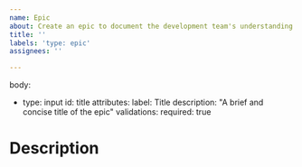 ```yaml
---
name: Epic
about: Create an epic to document the development team's understanding of customer's needs and requirements.
title: ''
labels: 'type: epic'
assignees: ''

---
```


body:
- type: input
  id: title
  attributes:
    label: Title
    description: "A brief and concise title of the epic"
  validations:
    required: true

# Description



